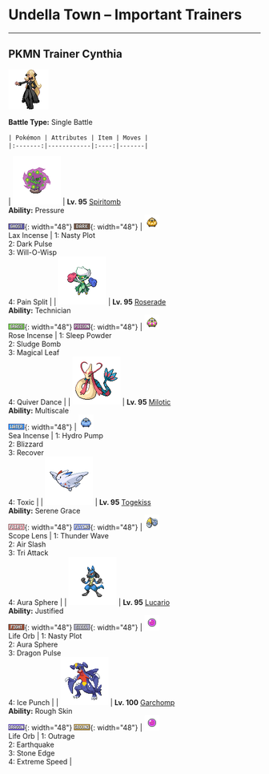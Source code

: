 # Undella Town – Important Trainers

---

## PKMN Trainer Cynthia

![PKMN Trainer Cynthia](../../assets/important_trainers/cynthia.png "PKMN Trainer Cynthia")

**Battle Type:** Single Battle

    | Pokémon | Attributes | Item | Moves |
    |:-------:|------------|:----:|-------|
| ![Spiritomb](../../assets/sprites/spiritomb/front.png "Spiritomb: Its constant mischief and misdeeds resulted in it being bound to an Odd Keystone by a mysterious spell.") | **Lv. 95** [Spiritomb](../../pokemon/spiritomb.md/)<br>**Ability:** <span class="tooltip" title="The Pokémon raises the foe’s PP usage.">Pressure</span><br>![ghost](../../assets/types/ghost.png "Ghost"){: width="48"} ![dark](../../assets/types/dark.png "Dark"){: width="48"} | ![Lax Incense](../../assets/items/lax-incense.png "Lax Incense")<br><span class="tooltip" title="An item to be held by a Pokémon. The tricky aroma of this incense may make attacks miss the holder.">Lax Incense</span> | 1: <span class='tooltip' title='The user stimulates its brain by thinking bad thoughts. It sharply raises the user’s Sp. Atk.'>Nasty Plot</span><br>2: <span class='tooltip' title='The user releases a horrible aura imbued with dark thoughts. It may also make the target flinch.'>Dark Pulse</span><br>3: <span class='tooltip' title='The user shoots a sinister, bluish-white flame at the target to inflict a burn.'>Will-O-Wisp</span><br>4: <span class='tooltip' title='The user adds its HP to the target’s HP, then equally shares the combined HP with the target.'>Pain Split</span> |
| ![Roserade](../../assets/sprites/roserade/front.png "Roserade: Each of its hands contains different toxins, but both hands can jab with near-fatal power.") | **Lv. 95** [Roserade](../../pokemon/roserade.md/)<br>**Ability:** <span class="tooltip" title="Powers up the Pokémon’s weaker moves.">Technician</span><br>![grass](../../assets/types/grass.png "Grass"){: width="48"} ![poison](../../assets/types/poison.png "Poison"){: width="48"} | ![Rose Incense](../../assets/items/rose-incense.png "Rose Incense")<br><span class="tooltip" title="An item to be held by a Pokémon. It is an exotic-smelling incense that boosts the power of Grass-type moves.">Rose Incense</span> | 1: <span class='tooltip' title='The user scatters a big cloud of sleep-inducing dust around the target.'>Sleep Powder</span><br>2: <span class='tooltip' title='Unsanitary sludge is hurled at the target. It may also poison the target.'>Sludge Bomb</span><br>3: <span class='tooltip' title='The user scatters curious leaves that chase the target. This attack will not miss.'>Magical Leaf</span><br>4: <span class='tooltip' title='The user lightly performs a beautiful, mystic dance. It boosts the user’s Sp. Atk, Sp. Def, and Speed stats.'>Quiver Dance</span> |
| ![Milotic](../../assets/sprites/milotic/front.png "Milotic: Its lovely scales are described as rainbow colored. They change color depending on the viewing angle.") | **Lv. 95** [Milotic](../../pokemon/milotic.md/)<br>**Ability:** <span class="tooltip" title="Reduces damage when HP is full.">Multiscale</span><br>![water](../../assets/types/water.png "Water"){: width="48"} | ![Sea Incense](../../assets/items/sea-incense.png "Sea Incense")<br><span class="tooltip" title="An item to be held by a Pokémon. It is incense with a curious aroma that boosts the power of Water-type moves.">Sea Incense</span> | 1: <span class='tooltip' title='The target is blasted by a huge volume of water launched under great pressure.'>Hydro Pump</span><br>2: <span class='tooltip' title='A howling blizzard is summoned to strike the opposing team. It may also freeze them solid.'>Blizzard</span><br>3: <span class='tooltip' title='Restoring its own cells, the user restores its own HP by half of its max HP.'>Recover</span><br>4: <span class='tooltip' title='A move that leaves the target badly poisoned. Its poison damage worsens every turn.'>Toxic</span> |
| ![Togekiss](../../assets/sprites/togekiss/front.png "Togekiss: It shares many blessings with people who respect one another’s rights and avoid needless strife.") | **Lv. 95** [Togekiss](../../pokemon/togekiss.md/)<br>**Ability:** <span class="tooltip" title="Boosts the likelihood of added effects appearing.">Serene Grace</span><br>![fairy](../../assets/types/fairy.png "Fairy"){: width="48"} ![flying](../../assets/types/flying.png "Flying"){: width="48"} | ![Scope Lens](../../assets/items/scope-lens.png "Scope Lens")<br><span class="tooltip" title="An item to be held by a Pokémon. It is a lens that boosts the holder’s critical-hit ratio.">Scope Lens</span> | 1: <span class='tooltip' title='A weak electric charge is launched at the target. It causes paralysis if it hits.'>Thunder Wave</span><br>2: <span class='tooltip' title='The user attacks with a blade of air that slices even the sky. It may also make the target flinch.'>Air Slash</span><br>3: <span class='tooltip' title='The user strikes with a simultaneous three-beam attack. May also burn, freeze, or leave the target with paralysis.'>Tri Attack</span><br>4: <span class='tooltip' title='The user looses a blast of aura power from deep within its body at the target. This move is certain to hit.'>Aura Sphere</span> |
| ![Lucario](../../assets/sprites/lucario/front.png "Lucario: A well-trained one can sense auras to identify and take in the feelings of creatures over half a mile away.") | **Lv. 95** [Lucario](../../pokemon/lucario.md/)<br>**Ability:** <span class="tooltip" title="Raises Attack when hit by a Dark-type move.">Justified</span><br>![fighting](../../assets/types/fighting.png "Fighting"){: width="48"} ![steel](../../assets/types/steel.png "Steel"){: width="48"} | ![Life Orb](../../assets/items/life-orb.png "Life Orb")<br><span class="tooltip" title="An item to be held by a Pokémon. It boosts the power of moves, but at the cost of some HP on each hit.">Life Orb</span> | 1: <span class='tooltip' title='The user stimulates its brain by thinking bad thoughts. It sharply raises the user’s Sp. Atk.'>Nasty Plot</span><br>2: <span class='tooltip' title='The user looses a blast of aura power from deep within its body at the target. This move is certain to hit.'>Aura Sphere</span><br>3: <span class='tooltip' title='The target is attacked with a shock wave generated by the user’s gaping mouth.'>Dragon Pulse</span><br>4: <span class='tooltip' title='The target is punched with an icy fist. It may also leave the target frozen.'>Ice Punch</span> |
| ![Garchomp](../../assets/sprites/garchomp/front.png "Garchomp: It is said that when one runs at high speed, its wings create blades of wind that can fell nearby trees.") | **Lv. 100** [Garchomp](../../pokemon/garchomp.md/)<br>**Ability:** <span class="tooltip" title="Inflicts damage to the attacker on contact.">Rough Skin</span><br>![dragon](../../assets/types/dragon.png "Dragon"){: width="48"} ![ground](../../assets/types/ground.png "Ground"){: width="48"} | ![Life Orb](../../assets/items/life-orb.png "Life Orb")<br><span class="tooltip" title="An item to be held by a Pokémon. It boosts the power of moves, but at the cost of some HP on each hit.">Life Orb</span> | 1: <span class='tooltip' title='The user rampages and attacks for two to three turns. It then becomes confused, however.'>Outrage</span><br>2: <span class='tooltip' title='The user sets off an earthquake that strikes those around it.'>Earthquake</span><br>3: <span class='tooltip' title='The user stabs the foe with sharpened stones from below. It has a high critical-hit ratio.'>Stone Edge</span><br>4: <span class='tooltip' title='The user charges the target at blinding speed. This attack always goes before any other move.'>Extreme Speed</span> |

